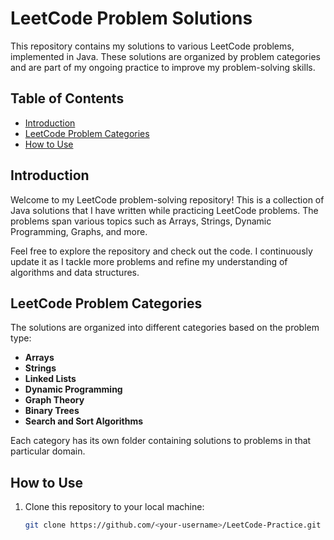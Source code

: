 # LeetCode Problem Solutions

This repository contains my solutions to various LeetCode problems, implemented in Java. These solutions are organized by problem categories and are part of my ongoing practice to improve my problem-solving skills.

## Table of Contents

- [Introduction](#introduction)
- [LeetCode Problem Categories](#leetcode-problem-categories)
- [How to Use](#how-to-use)
## Introduction

Welcome to my LeetCode problem-solving repository! This is a collection of Java solutions that I have written while practicing LeetCode problems. The problems span various topics such as Arrays, Strings, Dynamic Programming, Graphs, and more.

Feel free to explore the repository and check out the code. I continuously update it as I tackle more problems and refine my understanding of algorithms and data structures.

## LeetCode Problem Categories

The solutions are organized into different categories based on the problem type:

- **Arrays**
- **Strings**
- **Linked Lists**
- **Dynamic Programming**
- **Graph Theory**
- **Binary Trees**
- **Search and Sort Algorithms**

Each category has its own folder containing solutions to problems in that particular domain.

## How to Use

1. Clone this repository to your local machine:
   ```bash
   git clone https://github.com/<your-username>/LeetCode-Practice.git
